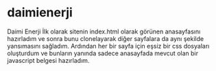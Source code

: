 # daimienerji
Daimi Enerji
İlk olarak sitenin index.html olarak görünen anasayfasını hazırladım ve sonra bunu clonelayarak diğer sayfalara da aynı şekilde yansımasını sağladım. Ardından her bir sayfa için eşsiz bir css dosyaları oluşturdum ve bunların yanında sadece anasayfada mevcut olan bir javascript belgesi hazırladım.
